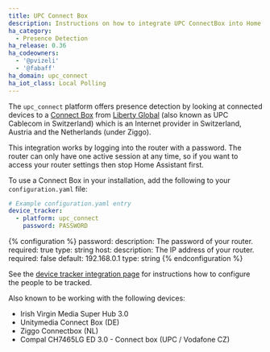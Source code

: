 ```yaml
---
title: UPC Connect Box
description: Instructions on how to integrate UPC ConnectBox into Home Assistant.
ha_category:
  - Presence Detection
ha_release: 0.36
ha_codeowners:
  - '@pvizeli'
  - '@fabaff'
ha_domain: upc_connect
ha_iot_class: Local Polling
---
```


The `upc_connect` platform offers presence detection by looking at connected devices to a [Connect Box](https://www.upc.ch/en/internet/learn-about-internet/) from [Liberty Global](https://www.libertyglobal.com) (also known as UPC Cablecom in Switzerland) which is an Internet provider in Switzerland, Austria and the Netherlands (under Ziggo).

<div class='note'>
This integration works by logging into the router with a password. The router can only have one active session at any time, so if you want to access your router settings then stop Home Assistant first.
</div>

To use a Connect Box in your installation, add the following to your `configuration.yaml` file:

```yaml
# Example configuration.yaml entry
device_tracker:
  - platform: upc_connect
    password: PASSWORD
```

{% configuration %}
password:
  description: The password of your router.
  required: true
  type: string
host:
  description: The IP address of your router.
  required: false
  default: 192.168.0.1
  type: string
{% endconfiguration %}

See the [device tracker integration page](/integrations/device_tracker/) for instructions how to configure the people to be tracked.

Also known to be working with the following devices:
 - Irish Virgin Media Super Hub 3.0
 - Unitymedia Connect Box (DE)
 - Ziggo Connectbox (NL)
 - Compal CH7465LG ED 3.0 - Connect box (UPC / Vodafone CZ)
